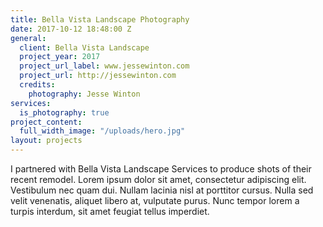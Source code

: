 ```yaml
---
title: Bella Vista Landscape Photography
date: 2017-10-12 18:48:00 Z
general:
  client: Bella Vista Landscape
  project_year: 2017
  project_url_label: www.jessewinton.com
  project_url: http://jessewinton.com
  credits:
    photography: Jesse Winton
services:
  is_photography: true
project_content:
  full_width_image: "/uploads/hero.jpg"
layout: projects
---
```


I partnered with Bella Vista Landscape Services to produce shots of their recent remodel. Lorem ipsum dolor sit amet, consectetur adipiscing elit. Vestibulum nec quam dui. Nullam lacinia nisl at porttitor cursus. Nulla sed velit venenatis, aliquet libero at, vulputate purus. Nunc tempor lorem a turpis interdum, sit amet feugiat tellus imperdiet.